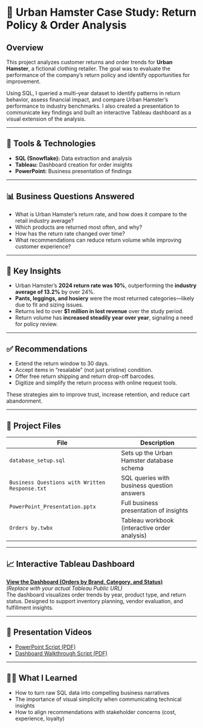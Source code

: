 # 🧥 Urban Hamster Case Study: Return Policy & Order Analysis

## Overview
This project analyzes customer returns and order trends for **Urban Hamster**, a fictional clothing retailer. The goal was to evaluate the performance of the company’s return policy and identify opportunities for improvement.

Using SQL, I queried a multi-year dataset to identify patterns in return behavior, assess financial impact, and compare Urban Hamster’s performance to industry benchmarks. I also created a presentation to communicate key findings and built an interactive Tableau dashboard as a visual extension of the analysis.

---

## 🔧 Tools & Technologies
- **SQL (Snowflake):** Data extraction and analysis  
- **Tableau:** Dashboard creation for order insights  
- **PowerPoint:** Business presentation of findings  

---

## 📊 Business Questions Answered
- What is Urban Hamster’s return rate, and how does it compare to the retail industry average?
- Which products are returned most often, and why?
- How has the return rate changed over time?
- What recommendations can reduce return volume while improving customer experience?

---

## 🧠 Key Insights
- Urban Hamster’s **2024 return rate was 10%**, outperforming the **industry average of 13.2%** by over 24%.
- **Pants, leggings, and hosiery** were the most returned categories—likely due to fit and sizing issues.
- Returns led to over **$1 million in lost revenue** over the study period.
- Return volume has **increased steadily year over year**, signaling a need for policy review.

---

## ✅ Recommendations
- Extend the return window to 30 days.
- Accept items in “resalable” (not just pristine) condition.
- Offer free return shipping and return drop-off barcodes.
- Digitize and simplify the return process with online request tools.

These strategies aim to improve trust, increase retention, and reduce cart abandonment.

---

## 📁 Project Files
| File | Description |
|------|-------------|
| `database_setup.sql` | Sets up the Urban Hamster database schema |
| `Business Questions with Written Response.txt` | SQL queries with business question answers |
| `PowerPoint_Presentation.pptx` | Full business presentation of insights |
| `Orders by.twbx` | Tableau workbook (interactive order analysis) |

---

## 📈 Interactive Tableau Dashboard
**[View the Dashboard (Orders by Brand, Category, and Status)](your-tableau-public-link)**  
*(Replace with your actual Tableau Public URL)*  
The dashboard visualizes order trends by year, product type, and return status. Designed to support inventory planning, vendor evaluation, and fulfillment insights.

---

## 📣 Presentation Videos
- [PowerPoint Script (PDF)](./Urban_Hamster_Recording_PowerPoint_Script.pdf)  
- [Dashboard Walkthrough Script (PDF)](./Orders_Dashboard_Presentation_Script.pdf)  

---

## 👨‍💼 What I Learned
- How to turn raw SQL data into compelling business narratives  
- The importance of visual simplicity when communicating technical insights  
- How to align recommendations with stakeholder concerns (cost, experience, loyalty)  
